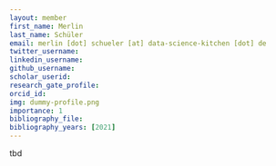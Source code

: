 ```yaml
---
layout: member
first_name: Merlin
last_name: Schüler
email: merlin [dot] schueler [at] data-science-kitchen [dot] de
twitter_username:
linkedin_username:
github_username:
scholar_userid:
research_gate_profile:
orcid_id:
img: dummy-profile.png
importance: 1
bibliography_file:
bibliography_years: [2021]
---
```


tbd
	
